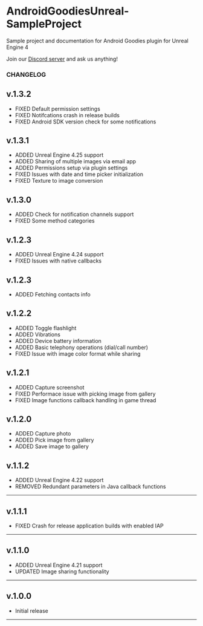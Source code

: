 # AndroidGoodiesUnreal-SampleProject

Sample project and documentation for Android Goodies plugin for Unreal Engine 4

Join our [Discord server](https://discord.gg/SuJP9fY) and ask us anything!

### CHANGELOG

## v.1.3.2

+ FIXED Default permission settings
+ FIXED Notifcations crash in release builds
+ FIXED Android SDK version check for some notifications

## v.1.3.1

+ ADDED Unreal Engine 4.25 support
+ ADDED Sharing of multiple images via email app
+ ADDED Permissions setup via plugin settings
+ FIXED Issues with date and time picker initialization
+ FIXED Texture to image conversion

## v.1.3.0

+ ADDED Check for notification channels support
+ FIXED Some method categories

## v.1.2.3

+ ADDED Unreal Engine 4.24 support
+ FIXED Issues with native callbacks

## v.1.2.3

+ ADDED Fetching contacts info

## v.1.2.2

+ ADDED Toggle flashlight
+ ADDED Vibrations
+ ADDED Device battery information
+ ADDED Basic telephony operations (dial/call number)
+ FIXED Issue with image color format while sharing

## v.1.2.1

+ ADDED Capture screenshot
+ FIXED Performace issue with picking image from gallery
+ FIXED Image functions callback handling in game thread

## v.1.2.0

+ ADDED Capture photo
+ ADDED Pick image from gallery
+ ADDED Save image to gallery

## v.1.1.2

+ ADDED Unreal Engine 4.22 support
+ REMOVED Redundant parameters in Java callback functions

---

## v.1.1.1

+ FIXED Crash for release application builds with enabled IAP

---

## v.1.1.0

+ ADDED Unreal Engine 4.21 support
+ UPDATED Image sharing functionality

---

## v.1.0.0

+ Initial release

---


